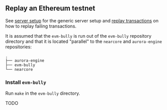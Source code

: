 ## Replay an Ethereum testnet

See [server setup](server.md) for the generic server setup and [replay
transactions](replay-tx.md) on how to replay failing transactions.

It is assumed that the `evm-bully` is run out of the `evm-bully` repository
directory and that it is located "parallel" to the `nearcore` and
`aurora-engine` repositories:

```
.
├── aurora-engine
├── evm-bully
└── nearcore
```

### Install `evm-bully`

Run `make` in the `evm-bully` directory.

TODO
